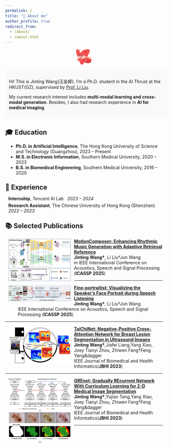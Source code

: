 ```yaml
---
permalink: /
title: "🤖 About me"
author_profile: true
redirect_from: 
  - /about/
  - /about.html
---
```

<p align="center">
  <img src="images/53.png" alt="About me banner" width="10%">
</p>

<div style="border-radius: 10px; padding: 12px; background-color: #f9f9f9;width: 99%; margin: 0 auto">
  <p>Hi! This is Jinting Wang(汪金婷). I’m a Ph.D. student in the AI Thrust at the HKUST(GZ), supervised by <a href="https://scholar.google.com/citations?user=KQ2S01UAAAAJ&hl=en">Prof. Li Liu</a>.</p>
  <p>My current research interest includes <strong> multi-modal learning and cross-modal generation</strong>. Besides, I also had research experience in <strong> AI for medical imaging</strong>.</p>
</div>

<h2 style="margin-bottom: 5px;">🎓 Education</h2>
<div style="padding: 10px; width: 99%; margin: 5px auto;">
  <ul style="margin: 0;">
    <li><strong>Ph.D. in Artificial Intelligence</strong>, The Hong Kong University of Science and Technology (Guangzhou), 2023 – Present</li>
    <li><strong>M.S. in Electronic Information</strong>, Southern Medical University, 2020 – 2023</li>
    <li><strong>B.S. in Biomedical Engineering</strong>, Southern Medical University, 2016 – 2020</li>
  </ul>
</div>

<h2 style="margin: 15px 0 5px 0;">💼 Experience</h2>
<div style="padding: 10px; width: 99%; margin: 5px auto;">
  <ul style="list-style-type: none; padding-left: 0; margin: 0;">
    <li style="margin-bottom: 5px;">
      <strong>Internship</strong>, Tencent AI Lab &nbsp; <em>2023 – 2024</em>
    </li>
    <li>
      <strong>Research Assistant</strong>, The Chinese University of Hong Kong (Shenzhen) &nbsp; <em>2022 – 2023</em>
    </li>
  </ul>
</div>

<h2 style="margin: 15px 0 5px 0;">📚 Selected Publications</h2>
<div style="text-align: left; margin: 20px 0; font-size: 1.2em; color: #666;">
</div>
<dl>
  <dt><img align="left" width="200"
hspace="10" wspace="20" src="images/MotionComposer.jpg">
</dt>
  <dd><a href="https://ieeexplore.ieee.org/abstract/document/10889094"><strong>	
MotionComposer: Enhancing Rhythmic Music Generation with Adaptive Retrieval Reference
</strong></a></dd>
<dd><strong><strong>Jinting Wang</strong>&dagger;</strong>, Li Liu&dagger;Jun Wang</dd>
<dd> <strong class="First"></strong> in IEEE International Conference on Acoustics, Speech and Signal Processing (<strong>ICASSP 2025</strong>)</dd>
</dl>
<hr>

<dl>
  <dt><img align="left" width="200"
hspace="10" wspace="20" src="images/FinePortraitist.jpg">
</dt>
<dd><a href="https://ieeexplore.ieee.org/abstract/document/10889904"><strong>	
Fine-portraitist: Visualizing the Speaker’s Face Portrait during Speech Listening
</strong></a></dd>
<dd><strong><strong>Jinting Wang</strong>&dagger;</strong>, Li Liu&dagger;Jun Wang</dd>
<dd>  <strong class="First"></strong> IEEE International Conference on Acoustics, Speech and Signal Processing (<strong>ICASSP 2025</strong>)</dd>
</dl>
<hr>

<dl>
  <dt><img align="left" width="200"
hspace="10" wspace="20" src="images/TaiChiNet.jpg">
</dt>
<dd><a href="https://ieeexplore.ieee.org/abstract/document/10388392"><strong>	
TaiChiNet: Negative-Positive Cross-Attention Network for Breast Lesion Segmentation in Ultrasound Images
</strong></a></dd>
<dd><strong><strong>Jinting Wang</strong>&dagger;</strong>,Jiafei Liang,Yang Xiao, Joey Tianyi Zhou, Zhiwen Fang&dagger;Feng Yang&dagger</dd>
<dd>  <strong class="First"></strong> IEEE Journal of Biomedical and Health Informatics(<strong>JBHI 2023</strong>)</dd>
</dl>
<hr>

<dl>
  <dt><img align="left" width="200"
hspace="10" wspace="20" src="images/GREnet.jpg">
</dt>
<dd><a href="https://ieeexplore.ieee.org/abstract/document/10026671"><strong>	
GREnet: Gradually REcurrent Network With Curriculum Learning for 2-D Medical Image Segmentation
</strong></a></dd>
<dd><strong><strong>Jinting Wang</strong>&dagger;</strong>,Yujiao Tang,Yang Xiao, Joey Tianyi Zhou, Zhiwen Fang&dagger;Feng Yang&dagger</dd>
<dd>  <strong class="First"></strong> IEEE Journal of Biomedical and Health Informatics(<strong>JBHI 2023</strong>)</dd>
</dl>
<hr>

  







